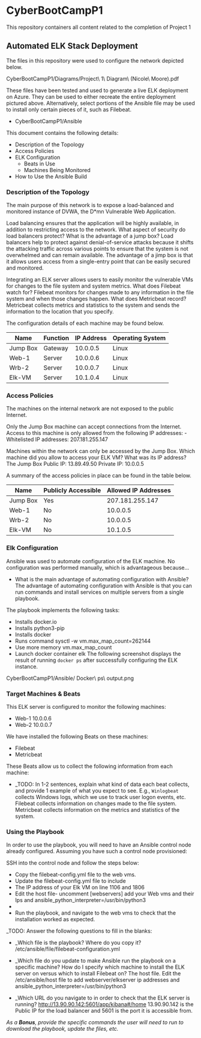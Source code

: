 # CyberBootCampP1
This repository containers all content related to the completion of Project 1

## Automated ELK Stack Deployment

The files in this repository were used to configure the network depicted below.
 
CyberBootCampP1/Diagrams/Project\ 1\ Diagram\ \(Nicole\ Moore\).pdf

These files have been tested and used to generate a live ELK deployment on Azure. They can be used to either recreate the entire deployment pictured above. Alternatively, select portions of the Ansible file may be used to install only certain pieces of it, such as Filebeat.

  - CyberBootCampP1/Ansible

This document contains the following details:
- Description of the Topology
- Access Policies
- ELK Configuration
  - Beats in Use
  - Machines Being Monitored
- How to Use the Ansible Build


### Description of the Topology

The main purpose of this network is to expose a load-balanced and monitored instance of DVWA, the D*mn Vulnerable Web Application.

Load balancing ensures that the application will be highly available, in addition to restricting access to the network.
What aspect of security do load balancers protect? What is the advantage of a jump box? Load balancers help to protect against denial-of-service attacks because it shifts the attacking traffic across various points to ensure that the system is not overwhelmed and can remain available. The advantage of a jimp box is that it allows users access from a single-entry point that can be easily secured and monitored. 

Integrating an ELK server allows users to easily monitor the vulnerable VMs for changes to the file system and system metrics.
What does Filebeat watch for? Filebeat monitors for changes made to any information in the file system and when those changes happen. 
What does Metricbeat record? Metricbeat collects metrics and statistics to the system and sends the information to the location that you specify. 

The configuration details of each machine may be found below.


| Name     | Function | IP Address | Operating System |
|----------|----------|------------|------------------|
| Jump Box | Gateway  | 10.0.0.5   | Linux            |
| Web-1    | Server   | 10.0.0.6   | Linux            |
| Wrb-2    | Server   | 10.0.0.7   | Linux            |
| Elk-VM   | Server   | 10.1.0.4   | Linux            |

### Access Policies

The machines on the internal network are not exposed to the public Internet. 

Only the Jump Box machine can accept connections from the Internet. Access to this machine is only allowed from the following IP addresses:
-Whitelisted IP addresses: 207.181.255.147

Machines within the network can only be accessed by the Jump Box.
Which machine did you allow to access your ELK VM? What was its IP address? The Jump Box Public IP: 13.89.49.50 Private IP: 10.0.0.5

A summary of the access policies in place can be found in the table below.

| Name     | Publicly Accessible | Allowed IP Addresses|
|----------|---------------------|---------------------|
| Jump Box | Yes                 | 207.181.255.147     |
| Web-1    | No                  | 10.0.0.5            |
| Wrb-2    | No                  | 10.0.0.5            |
| Elk-VM   | No                  | 10.1.0.5            |

### Elk Configuration

Ansible was used to automate configuration of the ELK machine. No configuration was performed manually, which is advantageous because...
- What is the main advantage of automating configuration with Ansible? The advantage of automating configuration with Ansible is that you can run commands and install services on multiple servers from a single playbook. 

The playbook implements the following tasks:
-	Installs docker.io
-	Installs python3-pip
-	Installs docker
-	Runs command sysctl -w vm.max_map_count=262144
-	Use more memory vm.max_map_count
-	Launch docker container elk
The following screenshot displays the result of running `docker ps` after successfully configuring the ELK instance.

 

CyberBootCampP1/Ansible/ Docker\ ps\ output.png

### Target Machines & Beats
This ELK server is configured to monitor the following machines:
-	Web-1 10.0.0.6
-	Web-2 10.0.0.7

We have installed the following Beats on these machines:
-	Filebeat
-	Metricbeat

These Beats allow us to collect the following information from each machine:
- _TODO: In 1-2 sentences, explain what kind of data each beat collects, and provide 1 example of what you expect to see. E.g., `Winlogbeat` collects Windows logs, which we use to track user logon events, etc.
Filebeat collects information on changes made to the file system. Metricbeat collects information on the metrics and statistics of the system. 
 

 
### Using the Playbook
In order to use the playbook, you will need to have an Ansible control node already configured. Assuming you have such a control node provisioned: 

SSH into the control node and follow the steps below:
- Copy the filebeat-config.yml
 file to the web vms.
- Update the filebeat-config.yml file to include
-	The IP address of your Elk VM on line 1106 and 1806
-	Edit the host file- uncomment [webservers] add your Web vms and their Ips and ansible_python_interpreter=/usr/bin/python3
-	
- Run the playbook, and navigate to the web vms to check that the installation worked as expected.

_TODO: Answer the following questions to fill in the blanks: 
- _Which file is the playbook? Where do you copy it? /etc/ansible/file/filebeat-configuration.yml

- _Which file do you update to make Ansible run the playbook on a specific machine? How do I specify which machine to install the ELK server on versus which to install Filebeat on? The host file. Edit the /etc/ansible/host file to add webserver/elkserver ip addresses and ansible_python_interpreter=/usr/bin/python3

- _Which URL do you navigate to in order to check that the ELK server is running? http://13.90.90.142:5601/app/kibana#/home 13.90.90.142 is the Public IP for the load balancer and 5601 is the port it is accessible from.

_As a **Bonus**, provide the specific commands the user will need to run to download the playbook, update the files, etc._

